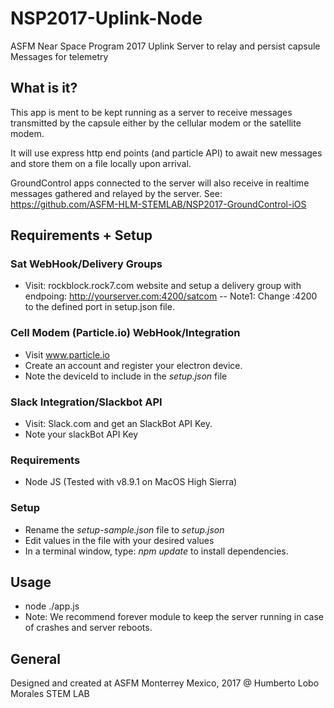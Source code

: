 # NSP2017-Uplink-Node
ASFM Near Space Program 2017
Uplink Server to relay and persist capsule Messages for telemetry

## What is it?
This app is ment to be kept running as a server to receive messages transmitted by the capsule
either by the cellular modem or the satellite modem. 

It will use express http end points (and particle API) to await new messages and store them on a file locally 
upon arrival. 

GroundControl apps connected to the server will also receive in realtime messages gathered and relayed by the server.
See: https://github.com/ASFM-HLM-STEMLAB/NSP2017-GroundControl-iOS


## Requirements + Setup

### Sat WebHook/Delivery Groups
- Visit: rockblock.rock7.com website and setup a delivery group with endpoing: http://yourserver.com:4200/satcom
-- Note1: Change :4200 to the defined port in setup.json file.

### Cell Modem (Particle.io) WebHook/Integration
- Visit www.particle.io 
- Create an account and register your electron device. 
- Note the deviceId to include in the *setup.json* file

### Slack Integration/Slackbot API
- Visit: Slack.com and get an SlackBot API Key.
- Note your slackBot API Key

### Requirements
- Node JS (Tested with v8.9.1 on MacOS High Sierra)

### Setup
- Rename the *setup-sample.json* file to *setup.json*
- Edit values in the file with your desired values
- In a terminal window, type: *npm update* to install dependencies.

## Usage
- node ./app.js
- Note: We recommend forever module to keep the server running in case of crashes and server reboots.

## General
Designed and created at ASFM Monterrey Mexico, 2017 @ Humberto Lobo Morales STEM LAB
